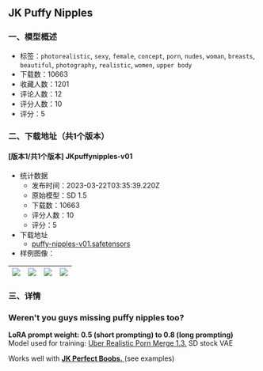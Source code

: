 ## JK Puffy Nipples
### 一、模型概述

- 标签：`photorealistic`, `sexy`, `female`, `concept`, `porn`, `nudes`, `woman`, `breasts`, `beautiful`, `photography`, `realistic`, `women`, `upper body`
- 下载数：10663
- 收藏人数：1201
- 评论人数：12
- 评分人数：10
- 评分：5

### 二、下载地址（共1个版本）

#### [版本1/共1个版本] JKpuffynipples-v01

- 统计数据
  - 发布时间：2023-03-22T03:35:39.220Z
  - 原始模型：SD 1.5
  - 下载数：10663
  - 评分人数：10
  - 评分：5
- 下载地址
  - [puffy-nipples-v01.safetensors](https://civitai.com/api/download/models/27033)
- 样例图像：

| <img src="https://image.civitai.com/xG1nkqKTMzGDvpLrqFT7WA/c85d214e-b46f-4f88-076f-01415a060500/width=450/297971.jpeg" /> | <img src="https://image.civitai.com/xG1nkqKTMzGDvpLrqFT7WA/18cb5aad-1cf0-48ce-4b4c-6af589389a00/width=450/297979.jpeg" /> | <img src="https://image.civitai.com/xG1nkqKTMzGDvpLrqFT7WA/371f20f3-0110-48c7-0a18-994c45920700/width=450/298378.jpeg" /> | <img src="https://image.civitai.com/xG1nkqKTMzGDvpLrqFT7WA/8f04e638-04d7-4280-4404-ccb5283d5400/width=450/297978.jpeg" /> |
| ---- | ---- | ---- | ---- |


### 三、详情
<h3>Weren't you guys missing puffy nipples too?</h3><p><strong>LoRA prompt weight: 0.5 (short prompting) to 0.8 (long prompting)</strong><br />Model used for training: <a target="_blank" rel="ugc" href="https://civitai.com/models/2661/uber-realistic-porn-merge-urpm">Uber Realistic Porn Merge 1.3.</a> SD stock VAE</p><p>Works well with <a target="_blank" rel="ugc" href="https://civitai.com/models/21848/jk-perfect-boobs"><strong>JK Perfect Boobs.</strong> </a>(see examples) </p>